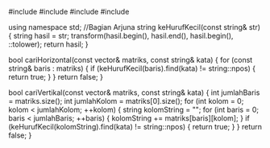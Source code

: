 #include <iostream>
#include <vector>
#include <string>
#include <algorithm> 

using namespace std;
//Bagian Arjuna
string keHurufKecil(const string& str) {
    string hasil = str;
    transform(hasil.begin(), hasil.end(), hasil.begin(), ::tolower);
    return hasil;
}

bool cariHorizontal(const vector<string>& matriks, const string& kata) {
    for (const string& baris : matriks) {
        if (keHurufKecil(baris).find(kata) != string::npos) {
            return true;
        }
    }
    return false;
}

bool cariVertikal(const vector<string>& matriks, const string& kata) {
    int jumlahBaris = matriks.size();
    int jumlahKolom = matriks[0].size();
    for (int kolom = 0; kolom < jumlahKolom; ++kolom) {
        string kolomString = "";
        for (int baris = 0; baris < jumlahBaris; ++baris) {
            kolomString += matriks[baris][kolom];
        }
        if (keHurufKecil(kolomString).find(kata) != string::npos) {
            return true;
        }
    }
    return false;
}
